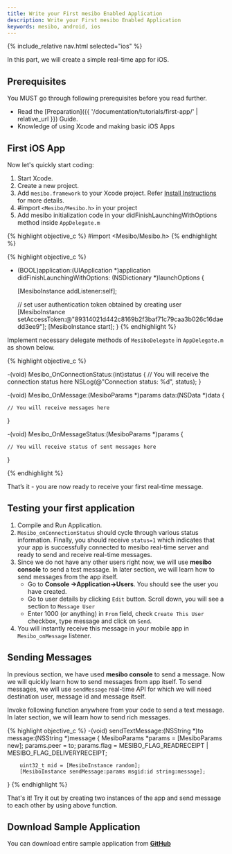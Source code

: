 ```yaml
---
title: Write your First mesibo Enabled Application
description: Write your First mesibo Enabled Application
keywords: mesibo, android, ios
---
```

{% include_relative nav.html selected="ios" %}

In this part, we will create a simple real-time app for iOS.

## Prerequisites
You MUST go through following prerequisites before you read further.

- Read the [Preparation]({{ '/documentation/tutorials/first-app/' | relative_url }}) Guide.
- Knowledge of using Xcode and making basic iOS Apps

## First iOS App
Now let's quickly start coding:

1.  Start Xcode.
2.  Create a new project.
4.  Add `mesibo.framework` to your Xcode project. Refer [Install Instructions](/documentation/install/ios/) for more details.
5.  #import `<Mesibo/Mesibo.h>` in your project
6.  Add mesibo initialization code in your didFinishLaunchingWithOptions method inside `AppDelegate.m`

{% highlight objective_c %}
#import <Mesibo/Mesibo.h>
{% endhighlight %}


{% highlight objective_c %}
- (BOOL)application:(UIApplication *)application didFinishLaunchingWithOptions:
				(NSDictionary *)launchOptions {

	[MesiboInstance addListener:self];

	// set user authentication token obtained by creating user
	[MesiboInstance setAccessToken:@"89314021d442c8169b2f3baf71c79caa3b026c16daedd3ee9"];
	[MesiboInstance start];
}
{% endhighlight %}


Implement necessary delegate methods of `MesiboDelegate` in `AppDelegate.m` as shown below. 

{% highlight objective_c %}
	
-(void) Mesibo_OnConnectionStatus:(int)status {
	// You will receive the connection status here
    	NSLog(@"Connection status: %d", status);
}

-(void) Mesibo_OnMessage:(MesiboParams *)params data:(NSData *)data {    
	
	// You will receive messages here

}

-(void) Mesibo_OnMessageStatus:(MesiboParams *)params {

	// You will receive status of sent messages here
}

{% endhighlight %}
		

That’s it - you are now ready to receive your first real-time message.

## Testing your first application

1. Compile and Run Application.
2. `Mesibo_onConnectionStatus` should cycle through various status information. Finally, you should receive `status=1` which indicates that your app is successfully connected to mesibo real-time server and ready to send and receive real-time messages.
3. Since we do not have any other users right now, we will use **mesibo console** to send a test message. In later section, we will learn how to send messages from the app itself. 
   - Go to **Console ->Application->Users**. You should see the user you have created. 
   - Go to user details by clicking `Edit` button. Scroll down, you will see a section to `Message User`
   - Enter 1000 (or anything) in `From` field, check `Create This User` checkbox, type message and click on `Send`.
4. You will instantly receive this message in your mobile app in `Mesibo_onMessage` listener. 

## Sending Messages
In previous section, we have used **mesibo console** to send a message. Now we will quickly learn how to send messages from app itself. To send messages, we will use `sendMessage` real-time API for which we will need destination user, message id and message itself. 

Invoke following function anywhere from your code to send a text message. In later section, we will learn how to send rich messages.

{% highlight objective_c %}
-(void) sendTextMessage:(NSString *)to message:(NSString *)message {
	MesiboParams *params = [MesiboParams new];
    	params.peer = to;
    	params.flag = MESIBO_FLAG_READRECEIPT | MESIBO_FLAG_DELIVERYRECEIPT;

    	uint32_t mid = [MesiboInstance random];
    	[MesiboInstance sendMessage:params msgid:id string:message];
}
{% endhighlight %}

That's it! Try it out by creating two instances of the app and send message to each other by using above function.

## Download Sample Application

You can download entire sample application from **[GitHub](https://github.com/mesibo/samples)**

